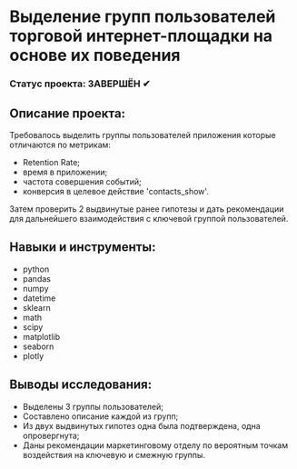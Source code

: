 # Выделение групп пользователей торговой интернет-площадки на основе их поведения

### Статус проекта: ЗАВЕРШЁН ✔

## Описание проекта:
Требовалось выделить группы пользователей приложения которые отличаются по метрикам:
- Retention Rate;
- время в приложении;
- частота совершения событий;
- конверсия в целевое действие 'contacts_show'.

Затем проверить 2 выдвинутые ранее гипотезы и дать рекомендации для дальнейшего взаимодействия с ключевой группой пользователей.

## Навыки и инструменты:
- python
- pandas
- numpy
- datetime
- sklearn
- math
- scipy
- matplotlib
- seaborn
- plotly

## Выводы исследования:
- Выделены 3 группы пользователей;
- Составлено описание каждой из групп;
- Из двух выдвинутых гипотез одна была подтверждена, одна опровергнута;
- Даны рекомендации маркетинговому отделу по вероятным точкам воздействия на ключевую и смежную группы.
